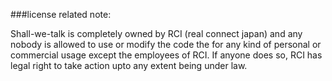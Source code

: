 ###license related note: 

Shall-we-talk is completely owned by RCI (real connect japan) and any nobody is allowed to use or modify the code the for any kind of personal or commercial usage except the employees of RCI. If anyone does so, RCI has legal right to take action upto any extent being under law.

